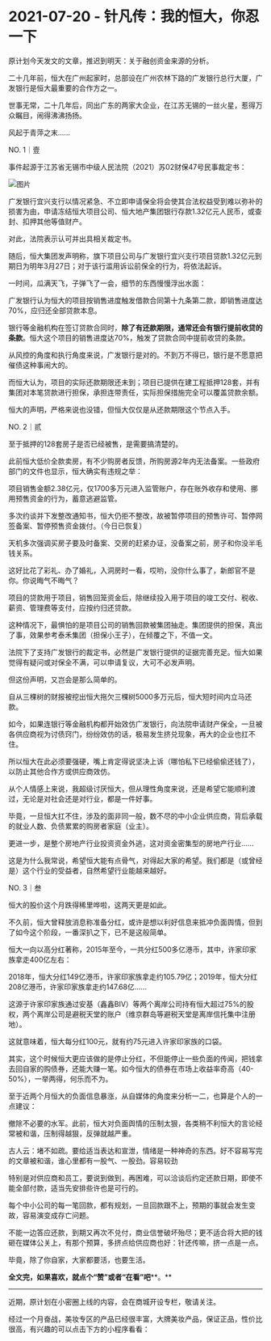 # 2021-07-20 - 针凡传：我的恒大，你忍一下

原计划今天发文的文章，推迟到明天：关于融创资金来源的分析。

二十几年前，恒大在广州起家时，总部设在广州农林下路的广发银行总行大厦，广发银行是恒大最重要的合作方之一。

世事无常，二十几年后，同出广东的两家大企业，在江苏无锡的一丝火星，惹得万众瞩目，闹得沸沸扬扬。

风起于青萍之末......

NO. 1｜壹

事件起源于江苏省无锡市中级人民法院（2021）苏02财保47号民事裁定书：

![图片](https://mmbiz.qpic.cn/mmbiz_png/11MRJ9lllc3FkZwVia5KJC3kCGt8oTdUsmrjd18DYs1WJBF80g5c2IaIgMTB9xChCcT4gicaUbLibsDLFwt6Lg2gA/640?wx_fmt=png&tp=webp&wxfrom=5&wx_lazy=1)

广发银行宜兴支行以情况紧急、不立即申请保全将会使其合法权益受到难以弥补的损害为由，申请冻结恒大项目公司、恒大地产集团银行存款1.32亿元人民币，或查封、扣押其他等值财产。

对此，法院表示认可并出具相关裁定书。

随后，恒大集团发声明称，旗下项目公司与广发银行宜兴支行项目贷款1.32亿元到期日为明年3月27日；对于该行滥用诉讼前保全的行为，将依法起诉。

一时间，瓜满天飞，子弹飞了一会，细节的东西慢慢浮出水面：

广发银行认为恒大的项目按销售进度触发借款合同第十九条第二款，即销售进度达70%，应归还全部贷款本息。

银行等金融机构在签订贷款合同时，**除了有还款期限，通常还会有银行提前收贷的条款**。恒大这个项目的销售进度达70%，触发了贷款合同中提前收贷的条款。

从风控的角度和执行角度来说，广发银行是对的。不到万不得已，银行是不愿意把催债这种事闹大的。

而恒大认为，项目的实际还款期限还未到；项目已提供在建工程抵押128套，并有集团对本笔贷款进行担保，承担连带责任，实际担保措施完全可以覆盖贷款余额。

恒大的声明，严格来说也没错，但恒大仅仅是从还款期限这个节点入手。

NO. 2｜贰

至于抵押的128套房子是否已经被售，是需要搞清楚的。

此前恒大低价全款卖房，有不少购房者反馈，所购房源2年内无法备案。一些政府部门的文件也显示，恒大确实有违规之举：



项目销售金额2.38亿元，仅1700多万元进入监管账户，存在账外收存和使用、挪用预售资金的行为，蓄意逃避监管。

多次约谈并下发整改通知书，恒大仍拒不整改，故被暂停项目的预售许可、暂停网签备案、暂停预售资金拨付。（今日已恢复）

天机多次强调买房子要及时备案、交房的赶紧办证，没备案之前，房子和你没半毛钱关系。

这好比花了彩礼、办了婚礼，入洞房时一看，哎哟，没你什么事了，新郎官不是你。你说晦气不晦气？

项目的贷款用于项目，销售回笼资金后，除继续投入用于项目的竣工交付、税收、薪资、管理费等支付，应按约归还贷款。

这种情况下，最惧怕的是项目公司的销售回款被集团抽走。集团提供的担保，真出了事，效果参考泰禾集团（担保小王子），在倾覆之下，不值一文。

法院下了支持广发银行的裁定书，必然是广发银行提供的证据完善充足。恒大如果觉得有疑问或对保全不满，可以申请复议，大可不必发声明。

但这份声明，又岂会是那么简单的。

自从三棵树的财报被挖出恒大拖欠三棵树5000多万元后，恒大短时间内立马还款。

如今，如果连银行等金融机构都开始效仿广发银行，向法院申请财产保全，一旦被各供应商视为讨债窍门，纷纷效仿的话，极易发生挤兑现象，再大的企业也扛不住。

所以恒大在此必须要强硬，嘴上肯定得说坚决上诉（哪怕私下已经偷偷还钱了），以防止其他合作方或供应商效仿。

从个人情感上来说，我超级讨厌恒大，但从理性角度来说，还是希望它能顺利渡过，无论是对社会还是对行业，都是一件好事。

毕竟，一旦恒大扛不住，涉及的面非同一般，数不尽的中小企业供应商，背后承载的就业人数、负债累累的购房者家庭（业主）。

更进一步，是整个房地产行业投资资金外逃，这对资金密集型的房地产行业......

这是为什么我常说，希望恒大能有点骨气，对得起大家的希望。我们都是（或曾经是）这个行业的受益者，自然希望行业能越来越好。

NO. 3｜叁

恒大的股价这个月跌得稀里哗啦，这两天更是如此。

不久前，恒大曾释放消息称准备分红，或许是想以利好信息来抵冲负面舆情，但到了如今这个阶段，一番深扒之下，已不是这般简单。

恒大一向以高分红著称，2015年至今，一共分红500多亿港币，其中，许家印家族拿走400亿左右：

2018年，恒大分红149亿港币，许家印家族拿走约105.79亿；2019年，恒大分红208亿港币，许家印家族拿走约147.68亿......

这源于许家印家族通过安基（鑫鑫BIV）等两个离岸公司持有恒大超过75%的股权，两个离岸公司是避税天堂的账户（维京群岛等避税天堂是离岸信托集中注册地）。

这就意味着，恒大每分红100元，就有约75元进入许家印家族的口袋。

其实，这个时候恒大更应该做的是停止分红，不但能停止一些负面的传闻，把钱拿去回自家的购债券，还能大赚一笔。如今恒大的债券在市场上收益率奇高（40-50%），一举两得，何乐而不为。

至于近两个月恒大的负面信息暴涨，从自媒体的角度来分析一二，也算是个人的一点建议：

撤除不必要的水军。此前，恒大对负面舆情的压制太狠，各类稍不利恒大的言论经常被和谐，压制得越狠，反弹就越严重。

古人云：堵不如疏。要给适当表达和宣泄，情绪是一种神奇的东西。好不容易写完的文章被和谐，谁心里都有一股气、一股劲。容易较劲

特别是对供应商和员工，要说到做到，再困难，可以洽谈后约定还款日期，即使不能全部付款，适当先安排些许也是可行的。

每个中小公司的每一笔回款，都有规划，一旦回款跟不上，预期的事就会发生变故，容易演变成存亡问题。

不能一边答应还款，到期又再次不兑付，商业信誉破坏殆尽；更不适合将大把的钱砸在媒体公关上，有那个预算，多挤点给供应商也好：针还传嘛，挤一点是一点。

毕竟，除了你自家，大家都要活，也要生活。

**全文完，如果喜欢，就点个“赞”或者“在看”吧****。**

---

近期，原计划在小密圈上线的内容，会在商城开设专栏，敬请关注。

经过一个月奋战，美妆专区的产品已经很丰富，大牌美妆产品，保证正品，性价比很高，有兴趣的可以点击下方的小程序看看：
